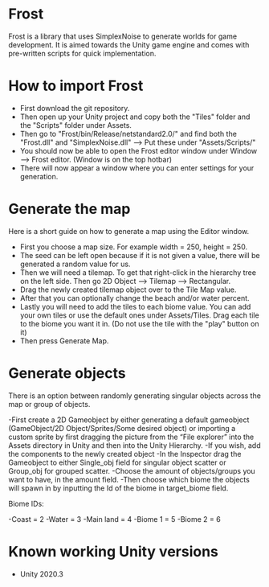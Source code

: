 # Frost

Frost is a library that uses SimplexNoise to generate worlds for game development. It is aimed towards the Unity game engine and comes with pre-written scripts for quick implementation.


# How to import Frost

- First download the git repository.
- Then open up your Unity project and copy both the "Tiles" folder and the "Scripts" folder under Assets.
- Then go to "Frost/bin/Release/netstandard2.0/" and find both the "Frost.dll" and "SimplexNoise.dll" --> Put these under "Assets/Scripts/"
- You should now be able to open the Frost editor window under Window --> Frost editor. (Window is on the top hotbar)
- There will now appear a window where you can enter settings for your generation.


# Generate the map

Here is a short guide on how to generate a map using the Editor window.

- First you choose a map size. For example width = 250, height = 250.
- The seed can be left open because if it is not given a value, there will be generated a random value for us.
- Then we will need a tilemap. To get that right-click in the hierarchy tree on the left side. Then go 2D Object --> Tilemap --> Rectangular.
- Drag the newly created tilemap object over to the Tile Map value.
- After that you can optionally change the beach and/or water percent. 
- Lastly you will need to add the tiles to each biome value. You can add your own tiles or use the default ones under Assets/Tiles. Drag each tile to the biome you want it in. (Do not use the tile with the "play" button on it) 
- Then press Generate Map.



# Generate objects

There is an option between randomly generating singular objects across the map or group of objects. 

-First create a 2D Gameobject by either generating a default gameobject (GameObject/2D Object/Sprites/Some desired object) or importing a custom sprite by first dragging the picture from the “File explorer” into the Assets directory in Unity and then into the Unity Hierarchy.
-If you wish, add the components to the newly created object
-In the Inspector drag the Gameobject to either Single_obj field for singular object scatter or Group_obj for grouped scatter.
-Choose the amount of objects/groups you want to have, in the amount field.
-Then choose which biome the objects will spawn in by inputting the Id of the biome in target_biome field.

Biome IDs:

-Coast = 2
-Water = 3
-Main land = 4
-Biome 1 = 5
-Biome 2 = 6



# Known working Unity versions

- Unity 2020.3


